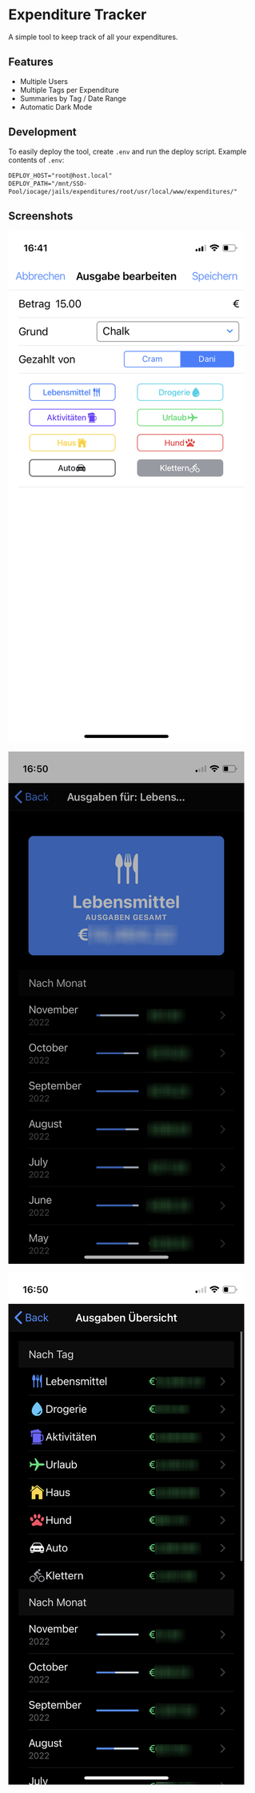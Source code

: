 # Expenditure Tracker

A simple tool to keep track of all your expenditures.

## Features

- Multiple Users
- Multiple Tags per Expenditure
- Summaries by Tag / Date Range
- Automatic Dark Mode

## Development

To easily deploy the tool, create `.env` and run the deploy script. Example contents of `.env`:

```
DEPLOY_HOST="root@host.local"
DEPLOY_PATH="/mnt/SSD-Pool/iocage/jails/expenditures/root/usr/local/www/expenditures/"
```

## Screenshots

![](.media/screenshot_01.png)


![](.media/screenshot_02.png)


![](.media/screenshot_03.png)
